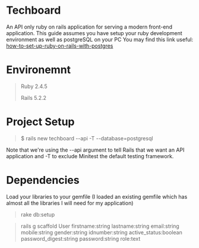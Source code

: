 # Techboard
An API only ruby on rails application for serving a modern front-end application. 
This guide assumes you have setup your ruby development environment as well as postgreSQL on your PC
You may find this link useful: [how-to-set-up-ruby-on-rails-with-postgres](https://www.digitalocean.com/community/tutorials/how-to-set-up-ruby-on-rails-with-postgres)
# Environemnt
>Ruby 2.4.5 
>
>Rails 5.2.2

# Project Setup

>$ rails new techboard --api -T --database=postgresql


Note that we're using the --api argument to tell Rails that we want an API application and -T to exclude Minitest 
the default testing framework. 

# Dependencies

Load your libraries to your gemfile (I loaded an existing gemfile which has almost all the libraries I will need for my application)

>rake db:setup 

>rails g scaffold User firstname:string lastname:string email:string mobile:string gender:string idnumber:string active_status:boolean password_digest:string password:string role:text




